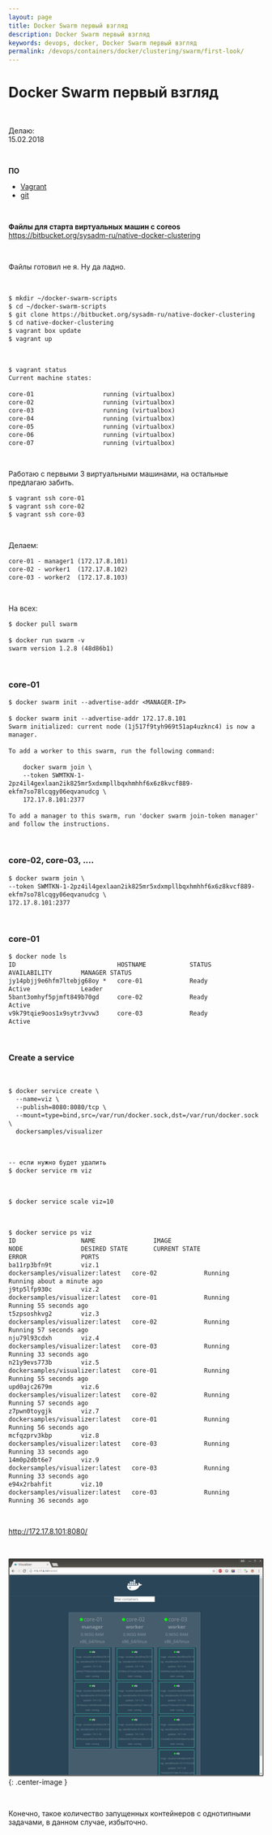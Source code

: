 ```yaml
---
layout: page
title: Docker Swarm первый взгляд
description: Docker Swarm первый взгляд
keywords: devops, docker, Docker Swarm первый взгляд
permalink: /devops/containers/docker/clustering/swarm/first-look/
---
```


# Docker Swarm первый взгляд

<br/>

Делаю:  
15.02.2018

<br/>

**ПО**

- <a href="//sysadm.ru/server/linux/virtual/vagrant/">Vagrant</a>
- <a href="/dev/git/">git</a>

<br/>

**Файлы для старта виртуальных машин с coreos**  
https://bitbucket.org/sysadm-ru/native-docker-clustering

<br/>

Файлы готовил не я. Ну да ладно.

<br/>

    $ mkdir ~/docker-swarm-scripts
    $ cd ~/docker-swarm-scripts
    $ git clone https://bitbucket.org/sysadm-ru/native-docker-clustering
    $ cd native-docker-clustering
    $ vagrant box update
    $ vagrant up

<br/>

    $ vagrant status
    Current machine states:

    core-01                   running (virtualbox)
    core-02                   running (virtualbox)
    core-03                   running (virtualbox)
    core-04                   running (virtualbox)
    core-05                   running (virtualbox)
    core-06                   running (virtualbox)
    core-07                   running (virtualbox)

<br/>

Работаю с первыми 3 виртуальными машинами, на остальные предлагаю забить.

    $ vagrant ssh core-01
    $ vagrant ssh core-02
    $ vagrant ssh core-03

<br/>

Делаем:

    core-01 - manager1 (172.17.8.101)
    core-02 - worker1  (172.17.8.102)
    core-03 - worker2  (172.17.8.103)

<br/>

На всех:

    $ docker pull swarm

    $ docker run swarm -v
    swarm version 1.2.8 (48d86b1)

<br/>

### core-01

    $ docker swarm init --advertise-addr <MANAGER-IP>

    $ docker swarm init --advertise-addr 172.17.8.101
    Swarm initialized: current node (1j517f9tyh969t51ap4uzknc4) is now a manager.

    To add a worker to this swarm, run the following command:

        docker swarm join \
        --token SWMTKN-1-2pz4il4gexlaan2ik825mr5xdxmpllbqxhmhhf6x6z8kvcf889-ekfm7so78lcqgy06eqvanudcg \
        172.17.8.101:2377

    To add a manager to this swarm, run 'docker swarm join-token manager' and follow the instructions.

<br/>

### core-02, core-03, ....

    $ docker swarm join \
    --token SWMTKN-1-2pz4il4gexlaan2ik825mr5xdxmpllbqxhmhhf6x6z8kvcf889-ekfm7so78lcqgy06eqvanudcg \
    172.17.8.101:2377

<br/>

### core-01

    $ docker node ls
    ID                            HOSTNAME            STATUS              AVAILABILITY        MANAGER STATUS
    jy14pbjj9e6hfm7ltebjg68oy *   core-01             Ready               Active              Leader
    5bant3omhyf5pjmft849b70gd     core-02             Ready               Active
    v9k79tqie9oos1x9sytr3vvw3     core-03             Ready               Active

<br/>

### Create a service

<br/>

    $ docker service create \
      --name=viz \
      --publish=8080:8080/tcp \
      --mount=type=bind,src=/var/run/docker.sock,dst=/var/run/docker.sock \
      dockersamples/visualizer

<br/>

    -- если нужно будет удалить
    $ docker service rm viz

<br/>

    $ docker service scale viz=10

<br/>

    $ docker service ps viz
    ID                  NAME                IMAGE                             NODE                DESIRED STATE       CURRENT STATE                ERROR               PORTS
    ba11rp3bfn9t        viz.1               dockersamples/visualizer:latest   core-02             Running             Running about a minute ago
    j9tp5lfp930c        viz.2               dockersamples/visualizer:latest   core-01             Running             Running 55 seconds ago
    t5zpsoshkvg2        viz.3               dockersamples/visualizer:latest   core-02             Running             Running 57 seconds ago
    nju79l93cdxh        viz.4               dockersamples/visualizer:latest   core-03             Running             Running 33 seconds ago
    n21y9evs773b        viz.5               dockersamples/visualizer:latest   core-01             Running             Running 55 seconds ago
    upd0ajc2679m        viz.6               dockersamples/visualizer:latest   core-02             Running             Running 57 seconds ago
    z7pwn0toygjk        viz.7               dockersamples/visualizer:latest   core-01             Running             Running 56 seconds ago
    mcfqzprv3kbp        viz.8               dockersamples/visualizer:latest   core-03             Running             Running 33 seconds ago
    14m0p2dbt6e7        viz.9               dockersamples/visualizer:latest   core-03             Running             Running 33 seconds ago
    e94x2rbahfit        viz.10              dockersamples/visualizer:latest   core-03             Running             Running 36 seconds ago

<br/>

http://172.17.8.101:8080/

<br/>

![Визуализация Docker Swarm](/img/devops/containers//docker/clustering/swarm/swarm-visualizer.png 'Визуализация Docker Swarm'){: .center-image }

<br/>

Конечно, такое количество запущенных контейнеров с однотипными задачами, в данном случае, избыточно.
